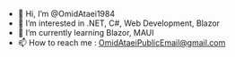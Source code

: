 - 👋 Hi, I’m @OmidAtaei1984
- 👀 I’m interested in .NET, C#, Web Development, Blazor
- 🌱 I’m currently learning Blazor, MAUI
- 📫 How to reach me : OmidAtaeiPublicEmail@gmail.com

<!---
OmidAtaei1984/OmidAtaei1984 is a ✨ special ✨ repository because its `README.md` (this file) appears on your GitHub profile.
You can click the Preview link to take a look at your changes.
--->
